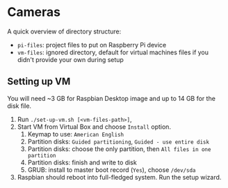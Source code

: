 # Cameras

A quick overview of directory structure:
* `pi-files`: project files to put on Raspberry Pi device
* `vm-files`: ignored directory, default for virtual machines files if you didn't provide your own during setup

## Setting up VM

You will need ~3 GB for Raspbian Desktop image and up to 14 GB for the disk file.

1. Run `./set-up-vm.sh [<vm-files-path>]`,
2. Start VM from Virtual Box and choose `Install` option.
    1. Keymap to use: `American English`
    2. Partition disks: `Guided partitioning`, `Guided - use entire disk`
    3. Partition disks: choose the only partition, then `All files in one partition`
    4. Partition disks: finish and write to disk
    5. GRUB: install to master boot record (`Yes`), choose `/dev/sda`
3. Raspbian should reboot into full-fledged system. Run the setup wizard.
